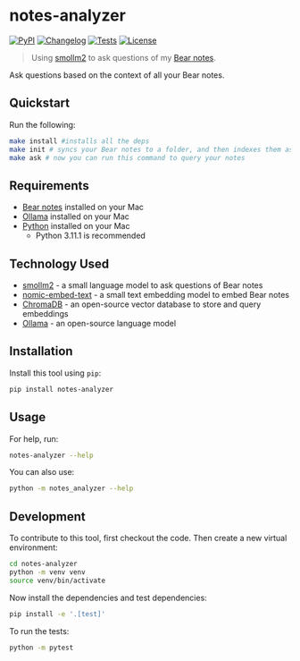 # notes-analyzer

[![PyPI](https://img.shields.io/pypi/v/notes-analyzer.svg)](https://pypi.org/project/notes-analyzer/)
[![Changelog](https://img.shields.io/github/v/release/program247365/notes-analyzer?include_prereleases&label=changelog)](https://github.com/program247365/notes-analyzer/releases)
[![Tests](https://github.com/program247365/notes-analyzer/actions/workflows/test.yml/badge.svg)](https://github.com/program247365/notes-analyzer/actions/workflows/test.yml)
[![License](https://img.shields.io/badge/license-Apache%202.0-blue.svg)](https://github.com/program247365/notes-analyzer/blob/master/LICENSE)

> Using [smollm2](https://ollama.com/library/smollm2:135m) to ask questions of my [Bear notes](https://bear.app).

Ask questions based on the context of all your Bear notes.

## Quickstart

Run the following:

```bash
make install #installs all the deps
make init # syncs your Bear notes to a folder, and then indexes them as embeddings into ChromaDB sqlite db
make ask # now you can run this command to query your notes
```

## Requirements

- [Bear notes](https://bear.app) installed on your Mac
- [Ollama](https://ollama.com) installed on your Mac
- [Python](https://www.python.org) installed on your Mac
    - Python 3.11.1 is recommended

## Technology Used

- [smollm2](https://ollama.com/library/smollm2:135m) - a small language model to ask questions of Bear notes
- [nomic-embed-text](https://ollama.com/library/nomic-embed-text) - a small text embedding model to embed Bear notes
- [ChromaDB](https://www.chromadb.dev/) - an open-source vector database to store and query embeddings
- [Ollama](https://ollama.com) - an open-source language model

## Installation

Install this tool using `pip`:
```bash
pip install notes-analyzer
```
## Usage

For help, run:
```bash
notes-analyzer --help
```
You can also use:
```bash
python -m notes_analyzer --help
```
## Development

To contribute to this tool, first checkout the code. Then create a new virtual environment:
```bash
cd notes-analyzer
python -m venv venv
source venv/bin/activate
```
Now install the dependencies and test dependencies:
```bash
pip install -e '.[test]'
```
To run the tests:
```bash
python -m pytest
```
